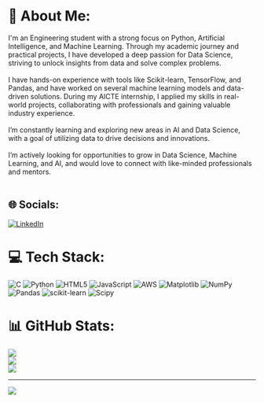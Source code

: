 # 💫 About Me:
I'm an Engineering student with a strong focus on Python, Artificial Intelligence, and Machine Learning. Through my academic journey and practical projects, I have developed a deep passion for Data Science, striving to unlock insights from data and solve complex problems.<br><br>I have hands-on experience with tools like Scikit-learn, TensorFlow, and Pandas, and have worked on several machine learning models and data-driven solutions. During my AICTE internship, I applied my skills in real-world projects, collaborating with professionals and gaining valuable industry experience.<br><br>I’m constantly learning and exploring new areas in AI and Data Science, with a goal of utilizing data to drive decisions and innovations.<br><br>I’m actively looking for opportunities to grow in Data Science, Machine Learning, and AI, and would love to connect with like-minded professionals and mentors.<br><br>


## 🌐 Socials:
[![LinkedIn](https://img.shields.io/badge/LinkedIn-%230077B5.svg?logo=linkedin&logoColor=white)](https://linkedin.com/in/https://www.linkedin.com/in/sharmila-pulamarasetti-b81678294) 

# 💻 Tech Stack:
![C](https://img.shields.io/badge/c-%2300599C.svg?style=for-the-badge&logo=c&logoColor=white) ![Python](https://img.shields.io/badge/python-3670A0?style=for-the-badge&logo=python&logoColor=ffdd54) ![HTML5](https://img.shields.io/badge/html5-%23E34F26.svg?style=for-the-badge&logo=html5&logoColor=white) ![JavaScript](https://img.shields.io/badge/javascript-%23323330.svg?style=for-the-badge&logo=javascript&logoColor=%23F7DF1E) ![AWS](https://img.shields.io/badge/AWS-%23FF9900.svg?style=for-the-badge&logo=amazon-aws&logoColor=white) ![Matplotlib](https://img.shields.io/badge/Matplotlib-%23ffffff.svg?style=for-the-badge&logo=Matplotlib&logoColor=black) ![NumPy](https://img.shields.io/badge/numpy-%23013243.svg?style=for-the-badge&logo=numpy&logoColor=white) ![Pandas](https://img.shields.io/badge/pandas-%23150458.svg?style=for-the-badge&logo=pandas&logoColor=white) ![scikit-learn](https://img.shields.io/badge/scikit--learn-%23F7931E.svg?style=for-the-badge&logo=scikit-learn&logoColor=white) ![Scipy](https://img.shields.io/badge/SciPy-%230C55A5.svg?style=for-the-badge&logo=scipy&logoColor=%white)
# 📊 GitHub Stats:
![](https://github-readme-stats.vercel.app/api?username=sharmila123176&theme=vue-dark&hide_border=false&include_all_commits=false&count_private=false)<br/>
![](https://nirzak-streak-stats.vercel.app/?user=sharmila123176&theme=vue-dark&hide_border=false)<br/>
![](https://github-readme-stats.vercel.app/api/top-langs/?username=sharmila123176&theme=vue-dark&hide_border=false&include_all_commits=false&count_private=false&layout=compact)

---
[![](https://visitcount.itsvg.in/api?id=sharmila123176&icon=0&color=0)](https://visitcount.itsvg.in)

<!-- Proudly created with GPRM ( https://gprm.itsvg.in ) -->

